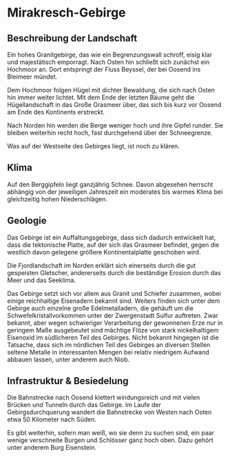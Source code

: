 # Mirakresch-Gebirge
## Beschreibung der Landschaft
Ein hohes Granitgebirge, das wie ein Begrenzungswall schroff, eisig klar und majestätisch emporragt.
Nach Osten hin schließt sich zunächst ein Hochmoor an. 
Dort entspringt der Fluss Beyssel, der bei Oosend ins Bleimeer mündet.

Dem Hochmoor folgen Hügel mit dichter Bewaldung, die sich nach Osten hin immer weiter lichtet. 
Mit dem Ende der letzten Bäume geht die Hügellandschaft in das Große Grasmeer über, das sich bis kurz vor Oosend am Ende des Kontinents erstreckt.

Nach Norden hin werden die Berge weniger hoch und ihre Gipfel runder. Sie bleiben weiterhin recht hoch, fast durchgehend über der Schneegrenze.

Was auf der Westseite des Gebirges liegt, ist noch zu klären.

## Klima
Auf den Berggipfeln liegt ganzjährig Schnee. Davon abgesehen herrscht abhängig von der jeweiligen Jahreszeit ein moderates bis warmes Klima bei gleichzeitig hohen Niederschlägen.

## Geologie
Das Gebirge ist ein Auffaltungsgebirge, dass sich dadurch entwickelt hat, dass die tektonische Platte, auf der sich das Grasmeer befindet, gegen die westlich davon gelegene größere Kontinentalplatte geschoben wird.

Die Fjordlandschaft im Norden erklärt sich einerseits durch die gut gespeisten Gletscher, andererseits durch die beständige Erosion durch das Meer und das Seeklima.

Das Gebirge setzt sich vor allem aus Granit und Schiefer zusammen, wobei einige reichhaltige Eisenadern bekannt sind. 
Weiters finden sich unter dem Gebirge auch einzelne große Edelmetalladern, die gehäuft um die Schwefelkristallvorkommen unter der Zwergenstadt Sulfur auftreten. 
Zwar bekannt, aber wegen schwieriger Verarbeitung der gewonnenen Erze nur in geringem Maße ausgebeutet sind mächtige Flöze von stark nickelhaltigem Eisenoxid im südlicheren Teil des Gebirges. 
Nicht bekannt hingegen ist die Tatsache, dass sich im nördlichen Teil des Gebirges an diversen Stellen seltene Metalle in interessanten Mengen bei relativ niedrigem Aufwand abbauen lassen, unter anderem auch Niob.

## Infrastruktur & Besiedelung
Die Bahnstrecke nach Oosend klettert windungsreich und mit vielen Brücken und Tunneln durch das Gebirge. 
Im Laufe der Gebirgsdurchquerung wandert die Bahnstrecke von Westen nach Osten etwa 50 Kilometer nach Süden.

Es gibt weiterhin, sofern man weiß, wo sie denn zu suchen sind, ein paar wenige verschneite Burgen und Schlösser ganz hoch oben. 
Dazu gehört unter anderem Burg Eisenstein.
